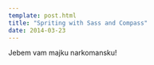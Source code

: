 ```yaml
---
template: post.html
title: "Spriting with Sass and Compass"
date: 2014-03-23
---
```


Jebem vam majku narkomansku!
